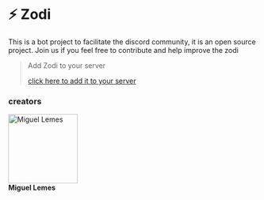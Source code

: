 # ⚡ Zodi

This is a bot project to facilitate the discord community, it is an open source project.
Join us if you feel free to contribute and help improve the zodi

> Add Zodi to your server
>
> [click here to add it to your server](https://discordapp.com/oauth2/authorize?&client_id=1200279180525449317&scope=bot)

### creators

<a href="https://github.com/migueelzz" target="_blank">
    <img src="https://github.com/migueelzz.png" width="140px;" alt="Miguel Lemes" />
</a>

<br />
<b>Miguel Lemes</b>
